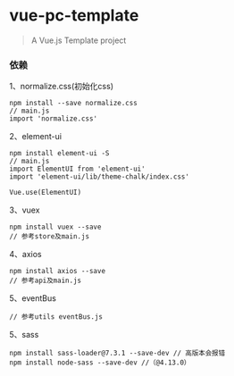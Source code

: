 # vue-pc-template

> A Vue.js Template project

### 依赖
1、normalize.css(初始化css)
```
npm install --save normalize.css
// main.js
import 'normalize.css'
```
2、element-ui
```
npm install element-ui -S
// main.js
import ElementUI from 'element-ui'
import 'element-ui/lib/theme-chalk/index.css'

Vue.use(ElementUI)
```
3、vuex
```
npm install vuex --save
// 参考store及main.js
```

4、axios
```
npm install axios --save
// 参考api及main.js
```
5、eventBus
```
// 参考utils eventBus.js
```
5、sass
```
npm install sass-loader@7.3.1 --save-dev // 高版本会报错
npm install node-sass --save-dev //（@4.13.0）
```
